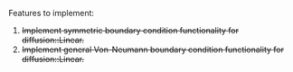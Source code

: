 Features to implement:
1. ~~Implement symmetric boundary condition functionality for diffusion::Linear.~~
2. ~~Implement general Von-Neumann boundary condition functionality for diffusion::Linear.~~
